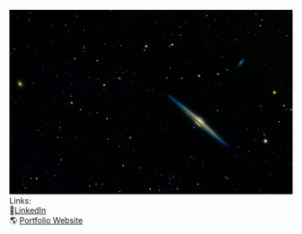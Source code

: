 ![alt text](https://github.com/mlndz-la/mlndz-la/blob/main/space.jpg "Sometimes, feels like I don't know what i'm doing.")
Links:
<br/>💼<a href="https://www.linkedin.com/in/erick-m/">LinkedIn</a>
<br/>🌎 <a href="https://www.erick-melendez.com/">Portfolio Website</a>
